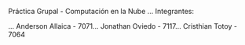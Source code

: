 Práctica Grupal - Computación en la Nube
... Integrantes:

...   Anderson Allaica - 7071...
      Jonathan Oviedo - 7117...
      Cristhian Totoy - 7064
